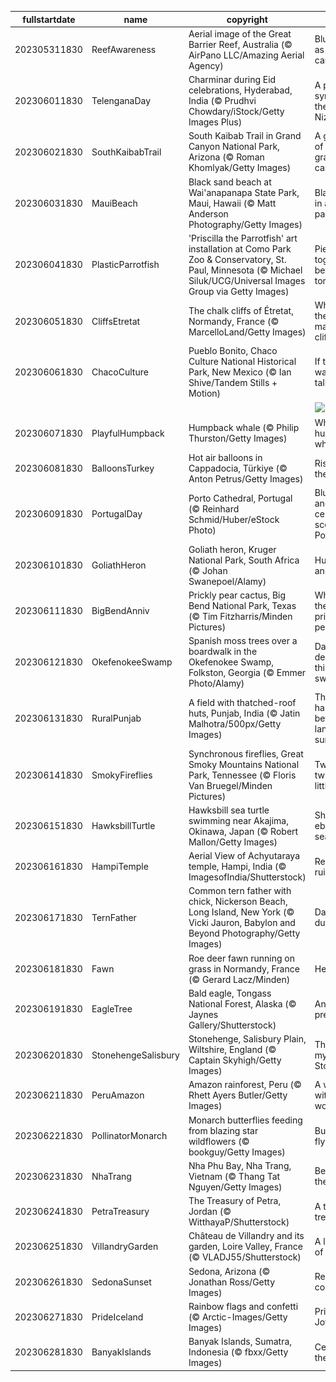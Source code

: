|fullstartdate|name|copyright|title|image|
|--|--|--|--|--|
202305311830|ReefAwareness|Aerial image of the Great Barrier Reef, Australia (© AirPano LLC/Amazing Aerial Agency)|Blue as far as the eye can see|![](/en-IN/2023/06/202305311830ReefAwareness.jpg)|
202306011830|TelenganaDay|Charminar during Eid celebrations, Hyderabad, India (© Prudhvi Chowdary/iStock/Getty Images Plus)|A proud symbol of the City of Nizams|![](/en-IN/2023/06/202306011830TelenganaDay.jpg)|
202306021830|SouthKaibabTrail|South Kaibab Trail in Grand Canyon National Park, Arizona (© Roman Khomlyak/Getty Images)|A glimpse of the grandest of canyons|![](/en-IN/2023/06/202306021830SouthKaibabTrail.jpg)|
202306031830|MauiBeach|Black sand beach at Wai'anapanapa State Park, Maui, Hawaii (© Matt Anderson Photography/Getty Images)|Black sands in a tropical paradise|![](/en-IN/2023/06/202306031830MauiBeach.jpg)|
202306041830|PlasticParrotfish|'Priscilla the Parrotfish' art installation at Como Park Zoo & Conservatory, St. Paul, Minnesota (© Michael Siluk/UCG/Universal Images Group via Getty Images)|Piecing together a better tomorrow|![](/en-IN/2023/06/202306041830PlasticParrotfish.jpg)|
202306051830|CliffsEtretat|The chalk cliffs of Étretat, Normandy, France (© MarcelloLand/Getty Images)|Where are these magnificent cliffs?|![](/en-IN/2023/06/202306051830CliffsEtretat.jpg)|
202306061830|ChacoCulture|Pueblo Bonito, Chaco Culture National Historical Park, New Mexico (© Ian Shive/Tandem Stills + Motion)|If these walls could talk...|![](/en-IN/2023/06/202306061830ChacoCulture.jpg)|
||||![](/en-IN/2023/06/.jpg)|
202306071830|PlayfulHumpback|Humpback whale (© Philip Thurston/Getty Images)|Where the humpback whale sings|![](/en-IN/2023/06/202306071830PlayfulHumpback.jpg)|
202306081830|BalloonsTurkey|Hot air balloons in Cappadocia, Türkiye (© Anton Petrus/Getty Images)|Rising with the sun|![](/en-IN/2023/06/202306081830BalloonsTurkey.jpg)|
202306091830|PortugalDay|Porto Cathedral, Portugal (© Reinhard Schmid/Huber/eStock Photo)|Blue hues and ceramic scenes of Porto|![](/en-IN/2023/06/202306091830PortugalDay.jpg)|
202306101830|GoliathHeron|Goliath heron, Kruger National Park, South Africa (© Johan Swanepoel/Alamy)|Huddled and hunting|![](/en-IN/2023/06/202306101830GoliathHeron.jpg)|
202306111830|BigBendAnniv|Prickly pear cactus, Big Bend National Park, Texas (© Tim Fitzharris/Minden Pictures)|Where are these prickly pears?|![](/en-IN/2023/06/202306111830BigBendAnniv.jpg)|
202306121830|OkefenokeeSwamp|Spanish moss trees over a boardwalk in the Okefenokee Swamp, Folkston, Georgia (© Emmer Photo/Alamy)|Dare to delve into this dense swamp|![](/en-IN/2023/06/202306121830OkefenokeeSwamp.jpg)|
202306131830|RuralPunjab|A field with thatched-roof huts, Punjab, India (© Jatin Malhotra/500px/Getty Images)|The harmony between land and sun|![](/en-IN/2023/06/202306131830RuralPunjab.jpg)|
202306141830|SmokyFireflies|Synchronous fireflies, Great Smoky Mountains National Park, Tennessee (© Floris Van Bruegel/Minden Pictures)|Twinkle twinkle, little bugs|![](/en-IN/2023/06/202306141830SmokyFireflies.jpg)|
202306151830|HawksbillTurtle|Hawksbill sea turtle swimming near Akajima, Okinawa, Japan (© Robert Mallon/Getty Images)|Shell-ebrating sea turtles|![](/en-IN/2023/06/202306151830HawksbillTurtle.jpg)|
202306161830|HampiTemple|Aerial View of Achyutaraya temple, Hampi, India (© ImagesofIndia/Shutterstock)|Revered ruins|![](/en-IN/2023/06/202306161830HampiTemple.jpg)|
202306171830|TernFather|Common tern father with chick, Nickerson Beach, Long Island, New York (© Vicki Jauron, Babylon and Beyond Photography/Getty Images)|Dad on duty|![](/en-IN/2023/06/202306171830TernFather.jpg)|
202306181830|Fawn|Roe deer fawn running on grass in Normandy, France (© Gerard Lacz/Minden)|Here we go!|![](/en-IN/2023/06/202306181830Fawn.jpg)|
202306191830|EagleTree|Bald eagle, Tongass National Forest, Alaska (© Jaynes Gallery/Shutterstock)|An apex predator|![](/en-IN/2023/06/202306191830EagleTree.jpg)|
202306201830|StonehengeSalisbury|Stonehenge, Salisbury Plain, Wiltshire, England (© Captain Skyhigh/Getty Images)|The mystery of Stonehenge|![](/en-IN/2023/06/202306201830StonehengeSalisbury.jpg)|
202306211830|PeruAmazon|Amazon rainforest, Peru (© Rhett Ayers Butler/Getty Images)|A world within a world|![](/en-IN/2023/06/202306211830PeruAmazon.jpg)|
202306221830|PollinatorMonarch|Monarch butterflies feeding from blazing star wildflowers (© bookguy/Getty Images)|Butterfly, fly away|![](/en-IN/2023/06/202306221830PollinatorMonarch.jpg)|
202306231830|NhaTrang|Nha Phu Bay, Nha Trang, Vietnam (© Thang Tat Nguyen/Getty Images)|Beauty by the bay|![](/en-IN/2023/06/202306231830NhaTrang.jpg)|
202306241830|PetraTreasury|The Treasury of Petra, Jordan (© WitthayaP/Shutterstock)|A temple to treasure|![](/en-IN/2023/06/202306241830PetraTreasury.jpg)|
202306251830|VillandryGarden|Château de Villandry and its garden, Loire Valley, France (© VLADJ55/Shutterstock)|A labyrinth of luxury|![](/en-IN/2023/06/202306251830VillandryGarden.jpg)|
202306261830|SedonaSunset|Sedona, Arizona (© Jonathan Ross/Getty Images)|Red rock country|![](/en-IN/2023/06/202306261830SedonaSunset.jpg)|
202306271830|PrideIceland|Rainbow flags and confetti (© Arctic-Images/Getty Images)|Pride and Joy|![](/en-IN/2023/06/202306271830PrideIceland.jpg)|
202306281830|BanyakIslands|Banyak Islands, Sumatra, Indonesia (© fbxx/Getty Images)|Celebrating the tropics|![](/en-IN/2023/06/202306281830BanyakIslands.jpg)|
